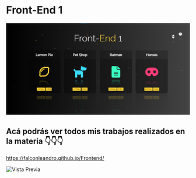 # Front-End 1


![Vista Previa](img/unknown.png)



## Acá podrás ver todos mis trabajos realizados en la materia 👇👇👇

https://falconleandro.github.io/Frontend/

![Vista Previa](https://tenor.com/bJSGl.gif)